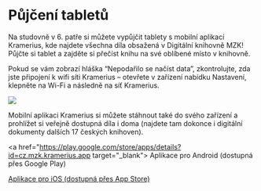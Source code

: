 # Půjčení tabletů

Na studovně v 6. patře si můžete vypůjčit tablety s mobilní aplikací Kramerius, kde najdete všechna díla obsažená v Digitální knihovně MZK! 
Půjčte si tablet a zajděte si přečíst knihu na své oblíbené místo v knihovně.

Pokud se vám zobrazí hláška “Nepodařilo se načíst data”,
zkontrolujte, zda jste připojení k wifi síti Kramerius – otevřete v zařízení nabídku Nastavení, 
klepněte na Wi-Fi a následně na síť Kramerius.

![](/images/help/pujceniTabletu/tablet.jpg)

Mobilní aplikaci Kramerius si můžete stáhnout také do svého zařízení a prohlížet si veřejně dostupná díla i doma (najdete tam dokonce i digitální dokumenty dalších 17 českých knihoven).

<a href="https://play.google.com/store/apps/details?id=cz.mzk.kramerius.app target="_blank">
Aplikace pro Android (dostupná přes Google Play)
</a>
 


<a href="https://itunes.apple.com/us/app/kramerius/id1065771974?mt=8" target="_blank">
Aplikace pro iOS (dostupná přes App Store)
</a>
